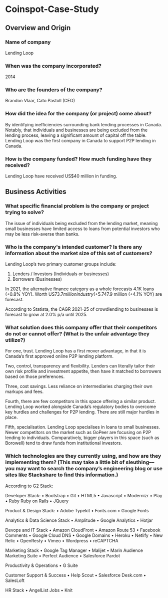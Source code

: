 # Coinspot-Case-Study

## Overview and Origin

### Name of company
Lending Loop

### When was the company incorporated?
2014

### Who are the founders of the company?
Brandon Vlaar, Cato Pastoll (CEO)

### How did the idea for the company (or project) come about?
By identifying inefficiencies surrounding bank lending processes in Canada. Notably, that individuals and businesses are being excluded from the lending process, leaving a significant amount of capital off the table. Lending Loop was the first company in Canada to support P2P lending in Canada.


### How is the company funded? How much funding have they received?
Lending Loop have received US$40 million in funding.

## Business Activities

### What specific financial problem is the company or project trying to solve?
The issue of individuals being excluded from the lending market, meaning small businesses have limited access to loans from potential investors who may be less risk-averse than banks.


### Who is the company's intended customer?  Is there any information about the market size of this set of customers?
Lending Loop’s two primary customer groups include:
1.	Lenders / Investors (Individuals or businesses)
2.	Borrowers (Businesses)


In 2021, the alternative finance category as a whole forecasts 4.1K loans (+0.8% YOY). Worth US$73.7million industry (+5.7% YOY). For Crowdlending to businesses, 1,100 loans (-2.3% YOY) worth US$47.9 million (+4.1% YOY) are forecast.

According to Statista, the CAGR 2021-25 of crowdlending to businesses is forecast to grow at 2.0% p/a until 2025.

### What solution does this company offer that their competitors do not or cannot offer? (What is the unfair advantage they utilize?)

For one, trust. Lending Loop has a first mover advantage, in that it is Canada’s first approved online P2P lending platform.

Two, control, transparency and flexibility. Lenders can literally tailor their own risk profile and investment appetite, then have it matched to borrowers based on those preferences. 

Three, cost savings. Less reliance on intermediaries charging their own markups and fees.

Fourth, there are few competitors in this space offering a similar product. Lending Loop worked alongside Canada’s regulatory bodies to overcome key hurdles and challenges for P2P lending. There are still major hurdles in place.

Fifth, specialisation. Lending Loop specialises in loans to small businesses. Newer competitors on the market such as GoPeer are focusing on P2P lending to individuals. Comparatively, bigger players in this space (such as Borowell) tend to draw funds from institutional investors.



### Which technologies are they currently using, and how are they implementing them? (This may take a little bit of sleuthing–– you may want to search the company’s engineering blog or use sites like Stackshare to find this information.)

According to G2 Stack:

Developer Stack:
•	Bootstrap
•	Git
•	HTML5
•	Javascript
•	Modernizr
•	Play
•	Ruby Ruby on Rails
•	JQuery

Product & Design Stack:
•	Adobe Typekit
•	Fonts.com
•	Google Fonts

Analytics & Data Science Stack
•	Amplitude
•	Google Analytics
•	Hotjar

Devops and IT Stack
•	Amazon CloudFront
•	Amazon Route 53
•	Facebook Comments
•	Google Cloud DNS
•	Google Domains
•	Heroku
•	Netlify
•	New Relic
•	OpenResty
•	Vimeo
•	Wordpress
•	reCAPTCHA

Marketing Stack
•	Google Tag Manager
•	Malijet
•	Marin Audience Marketing Suite
•	Perfect Audience
•	Salesforce Pardot

Productivity & Operations
•	G Suite

Customer Support & Success
•	Help Scout
•	Salesforce Desk.com
•	SalesLoft


HR Stack
•	AngelList Jobs
•	Knit



 
